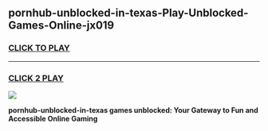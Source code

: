 
## pornhub-unblocked-in-texas-Play-Unblocked-Games-Online-jx019
<h3>
<a href="https://premium76.site?title=pornhub-unblocked-in-texas&ref=25A">CLICK TO PLAY</a></h3>
<hr>

<h3>
<a href="https://premium76.site?title=pornhub-unblocked-in-texas&ref=25A">CLICK 2 PLAY</a>
  
</h3>

<a href="https://premium76.site?title=pornhub-unblocked-in-texas&ref=25A"><img src="https://clearcache.store/games.png"></a>


**pornhub-unblocked-in-texas games unblocked: Your Gateway to Fun and Accessible Online Gaming**
